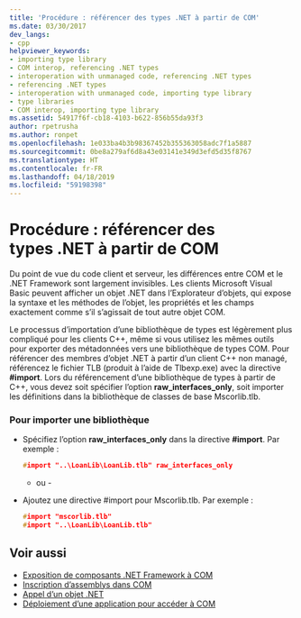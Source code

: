 ```yaml
---
title: 'Procédure : référencer des types .NET à partir de COM'
ms.date: 03/30/2017
dev_langs:
- cpp
helpviewer_keywords:
- importing type library
- COM interop, referencing .NET types
- interoperation with unmanaged code, referencing .NET types
- referencing .NET types
- interoperation with unmanaged code, importing type library
- type libraries
- COM interop, importing type library
ms.assetid: 54917f6f-cb18-4103-b622-856b55da93f3
author: rpetrusha
ms.author: ronpet
ms.openlocfilehash: 1e033ba4b3b98367452b355363058adc7f1a5887
ms.sourcegitcommit: 0be8a279af6d8a43e03141e349d3efd5d35f8767
ms.translationtype: HT
ms.contentlocale: fr-FR
ms.lasthandoff: 04/18/2019
ms.locfileid: "59198398"
---
```

# <a name="how-to-reference-net-types-from-com"></a>Procédure : référencer des types .NET à partir de COM
Du point de vue du code client et serveur, les différences entre COM et le .NET Framework sont largement invisibles. Les clients Microsoft Visual Basic peuvent afficher un objet .NET dans l’Explorateur d’objets, qui expose la syntaxe et les méthodes de l’objet, les propriétés et les champs exactement comme s’il s’agissait de tout autre objet COM.  
  
 Le processus d’importation d’une bibliothèque de types est légèrement plus compliqué pour les clients C++, même si vous utilisez les mêmes outils pour exporter des métadonnées vers une bibliothèque de types COM. Pour référencer des membres d’objet .NET à partir d’un client C++ non managé, référencez le fichier TLB (produit à l’aide de Tlbexp.exe) avec la directive **#import**. Lors du référencement d’une bibliothèque de types à partir de C++, vous devez soit spécifier l’option **raw_interfaces_only**, soit importer les définitions dans la bibliothèque de classes de base Mscorlib.tlb.  
  
### <a name="to-import-a-library"></a>Pour importer une bibliothèque  
  
-   Spécifiez l’option **raw_interfaces_only** dans la directive **#import**. Par exemple :  
  
    ```cpp  
    #import "..\LoanLib\LoanLib.tlb" raw_interfaces_only  
    ```  
  
     - ou -  
  
-   Ajoutez une directive #import pour Mscorlib.tlb. Par exemple :  
  
    ```cpp  
    #import "mscorlib.tlb"  
    #import "..\LoanLib\LoanLib.tlb"  
    ```  
  
## <a name="see-also"></a>Voir aussi

- [Exposition de composants .NET Framework à COM](exposing-dotnet-components-to-com.md)
- [Inscription d’assemblys dans COM](registering-assemblies-with-com.md)
- [Appel d’un objet .NET](https://docs.microsoft.com/previous-versions/dotnet/netframework-4.0/8hw8h46b(v=vs.100))
- [Déploiement d’une application pour accéder à COM](https://docs.microsoft.com/previous-versions/dotnet/netframework-4.0/c2850st8(v=vs.100))
